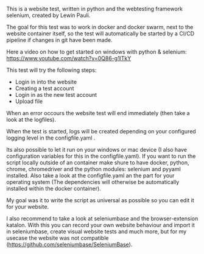This is a website test, written in python and the webtesting framework selenium, created by Lewin Pauli.

The goal for this test was to work in docker and docker swarm, next to the website container itself, so the test will automatically be started by a CI/CD pipeline if changes in git have been made.

Here a video on how to get started on windows with python & selenium: https://www.youtube.com/watch?v=0Q86-g1lTkY

This test will try the following steps:

- Login in into the website
- Creating a test account
- Login in as the new test account
- Upload file

When an error occours the website test will end immediately (then take a look at the logfiles).

When the test is started, logs will be created depending on your configured logging level in the configfile.yaml .

Its also possible to let it run on your windows or mac device (I also have configuration variables for this in the configfile.yaml).
If you want to run the script locally outside of an container make shure to have docker, python, chrome, chromedriver and the python modules: selenium and pyyaml installed.
Also take a look at the configfile.yaml an the part for your operating system
(The dependencies will otherwise be automatically installed within the docker container).

My goal was it to write the script as universal as possible so you can edit it for your website.

I also recommend to take a look at seleniumbase and the browser-extension katalon. With this you can record your own website behaviour and import it in seleniumbase, create visual website tests and much more, but for my usecase the website was not compatible (https://github.com/seleniumbase/SeleniumBase).
